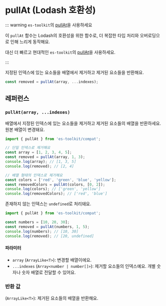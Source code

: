 # pullAt (Lodash 호환성)

::: warning `es-toolkit`의 [pullAt](../../array/pullAt.md)을 사용하세요

이 `pullAt` 함수는 Lodash의 호환성을 위한 함수로, 더 복잡한 타입 처리와 오버로딩으로 인해 느리게 동작해요.

대신 더 빠르고 현대적인 `es-toolkit`의 [pullAt](../../array/pullAt.md)을 사용하세요.

:::

지정된 인덱스에 있는 요소들을 배열에서 제거하고 제거된 요소들을 반환해요.

```typescript
const removed = pullAt(array, ...indexes);
```

## 레퍼런스

### `pullAt(array, ...indexes)`

배열에서 지정된 인덱스에 있는 요소들을 제거하고 제거된 요소들의 배열을 반환하세요. 원본 배열이 변경돼요.

```typescript
import { pullAt } from 'es-toolkit/compat';

// 단일 인덱스로 제거해요
const array = [1, 2, 3, 4, 5];
const removed = pullAt(array, 1, 3);
console.log(array); // [1, 3, 5]
console.log(removed); // [2, 4]

// 배열 형태의 인덱스로 제거해요
const colors = ['red', 'green', 'blue', 'yellow'];
const removedColors = pullAt(colors, [0, 2]);
console.log(colors); // ['green', 'yellow']
console.log(removedColors); // ['red', 'blue']
```

존재하지 않는 인덱스는 `undefined`로 처리돼요.

```typescript
import { pullAt } from 'es-toolkit/compat';

const numbers = [10, 20, 30];
const removed = pullAt(numbers, 1, 5);
console.log(numbers); // [10, 30]
console.log(removed); // [20, undefined]
```

#### 파라미터

- `array` (`ArrayLike<T>`): 변경할 배열이에요.
- `...indexes` (`Array<number | number[]>`): 제거할 요소들의 인덱스예요. 개별 숫자나 숫자 배열로 전달할 수 있어요.

### 반환 값

(`ArrayLike<T>`): 제거된 요소들의 배열을 반환해요.
